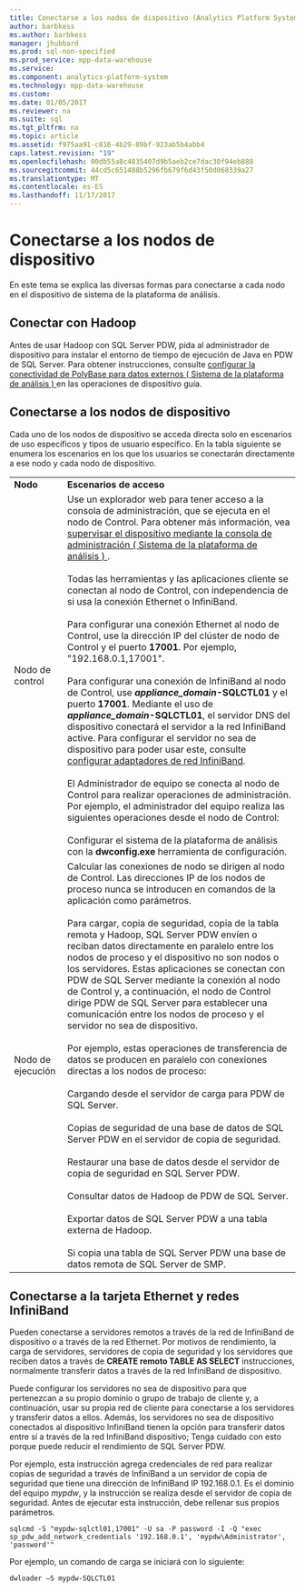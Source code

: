 ```yaml
---
title: Conectarse a los nodos de dispositivo (Analytics Platform System)
author: barbkess
ms.author: barbkess
manager: jhubbard
ms.prod: sql-non-specified
ms.prod_service: mpp-data-warehouse
ms.service: 
ms.component: analytics-platform-system
ms.technology: mpp-data-warehouse
ms.custom: 
ms.date: 01/05/2017
ms.reviewer: na
ms.suite: sql
ms.tgt_pltfrm: na
ms.topic: article
ms.assetid: f975aa91-c816-4b29-89bf-923ab5b4abb4
caps.latest.revision: "19"
ms.openlocfilehash: 00db55a8c4835407d9b5aeb2ce7dac30f94eb888
ms.sourcegitcommit: 44cd5c651488b5296fb679f6d43f50d068339a27
ms.translationtype: MT
ms.contentlocale: es-ES
ms.lasthandoff: 11/17/2017
---
```

# <a name="connect-to-appliance-nodes"></a>Conectarse a los nodos de dispositivo
En este tema se explica las diversas formas para conectarse a cada nodo en el dispositivo de sistema de la plataforma de análisis.  
  
## <a name="connecting-with-hadoop"></a>Conectar con Hadoop  
Antes de usar Hadoop con SQL Server PDW, pida al administrador de dispositivo para instalar el entorno de tiempo de ejecución de Java en PDW de SQL Server. Para obtener instrucciones, consulte [configurar la conectividad de PolyBase para datos externos &#40; Sistema de la plataforma de análisis &#41; ](configure-polybase-connectivity-to-external-data.md) en las operaciones de dispositivo guía.  
  
## <a name="ConnectingToIndividualNodes"></a>Conectarse a los nodos de dispositivo  
Cada uno de los nodos de dispositivo se acceda directa solo en escenarios de uso específicos y tipos de usuario específico. En la tabla siguiente se enumera los escenarios en los que los usuarios se conectarán directamente a ese nodo y cada nodo de dispositivo.  
  
<!-- MISSING LINKS For information on the purpose of each node, see [Understanding SQL Server PDW &#40;SQL Server PDW&#41;](../sqlpdw/understanding-sql-server-pdw-sql-server-pdw.md).  -->  
  
|||  
|-|-|  
|**Nodo**|**Escenarios de acceso**|  
|Nodo de control|Use un explorador web para tener acceso a la consola de administración, que se ejecuta en el nodo de Control. Para obtener más información, vea [supervisar el dispositivo mediante la consola de administración &#40; Sistema de la plataforma de análisis &#41; ](monitor-the-appliance-by-using-the-admin-console.md).<br /><br />Todas las herramientas y las aplicaciones cliente se conectan al nodo de Control, con independencia de si usa la conexión Ethernet o InfiniBand.<br /><br />Para configurar una conexión Ethernet al nodo de Control, use la dirección IP del clúster de nodo de Control y el puerto **17001**. Por ejemplo, "192.168.0.1,17001".<br /><br />Para configurar una conexión de InfiniBand al nodo de Control, use  ***appliance_domain*-SQLCTL01** y el puerto **17001**. Mediante el uso de  ***appliance_domain*-SQLCTL01**, el servidor DNS del dispositivo conectará el servidor a la red InfiniBand active. Para configurar el servidor no sea de dispositivo para poder usar este, consulte [configurar adaptadores de red InfiniBand](configure-infiniband-network-adapters.md).<br /><br />El Administrador de equipo se conecta al nodo de Control para realizar operaciones de administración. Por ejemplo, el administrador del equipo realiza las siguientes operaciones desde el nodo de Control:<br /><br />Configurar el sistema de la plataforma de análisis con la **dwconfig.exe** herramienta de configuración.|  
|Nodo de ejecución|Calcular las conexiones de nodo se dirigen al nodo de Control. Las direcciones IP de los nodos de proceso nunca se introducen en comandos de la aplicación como parámetros.<br /><br />Para cargar, copia de seguridad, copia de la tabla remota y Hadoop, SQL Server PDW envíen o reciban datos directamente en paralelo entre los nodos de proceso y el dispositivo no son nodos o los servidores. Estas aplicaciones se conectan con PDW de SQL Server mediante la conexión al nodo de Control y, a continuación, el nodo de Control dirige PDW de SQL Server para establecer una comunicación entre los nodos de proceso y el servidor no sea de dispositivo.<br /><br />Por ejemplo, estas operaciones de transferencia de datos se producen en paralelo con conexiones directas a los nodos de proceso:<br /><br />Cargando desde el servidor de carga para PDW de SQL Server.<br /><br />Copias de seguridad de una base de datos de SQL Server PDW en el servidor de copia de seguridad.<br /><br />Restaurar una base de datos desde el servidor de copia de seguridad en SQL Server PDW.<br /><br />Consultar datos de Hadoop de PDW de SQL Server.<br /><br />Exportar datos de SQL Server PDW a una tabla externa de Hadoop.<br /><br />Si copia una tabla de SQL Server PDW una base de datos remota de SQL Server de SMP.|  
  
## <a name="connecting-to-the-ethernet-and-infiniband-networks"></a>Conectarse a la tarjeta Ethernet y redes InfiniBand  
Pueden conectarse a servidores remotos a través de la red de InfiniBand de dispositivo o a través de la red Ethernet. Por motivos de rendimiento, la carga de servidores, servidores de copia de seguridad y los servidores que reciben datos a través de **CREATE remoto TABLE AS SELECT** instrucciones, normalmente transferir datos a través de la red InfiniBand de dispositivo.  
  
Puede configurar los servidores no sea de dispositivo para que pertenezcan a su propio dominio o grupo de trabajo de cliente y, a continuación, usar su propia red de cliente para conectarse a los servidores y transferir datos a ellos. Además, los servidores no sea de dispositivo conectados al dispositivo InfiniBand tienen la opción para transferir datos entre sí a través de la red InfiniBand dispositivo; Tenga cuidado con esto porque puede reducir el rendimiento de SQL Server PDW.  
  
Por ejemplo, esta instrucción agrega credenciales de red para realizar copias de seguridad a través de InfiniBand a un servidor de copia de seguridad que tiene una dirección de InfiniBand IP 192.168.0.1. Es el dominio del equipo *mypdw*, y la instrucción se realiza desde el servidor de copia de seguridad. Antes de ejecutar esta instrucción, debe rellenar sus propios parámetros.  
  
```  
sqlcmd -S "mypdw-sqlctl01,17001" -U sa -P password -I -Q "exec sp_pdw_add_network_credentials '192.168.0.1', 'mypdw\Administrator', 'password'"  
```  
  
Por ejemplo, un comando de carga se iniciará con lo siguiente:  
  
```  
dwloader –S mypdw-SQLCTL01  
```  
  
<!-- MISSING LINKS ## See Also  
[Configure an External Windows System To Receive Remote Table Copies Using InfiniBand &#40;SQL Server PDW&#41;](../sqlpdw/configure-an-external-windows-system-to-receive-remote-table-copies-using-infiniband-sql-server-pdw.md)  
[Common Metadata Query Examples &#40;SQL Server PDW&#41;](../sqlpdw/common-metadata-query-examples-sql-server-pdw.md)  -->  
  
